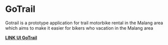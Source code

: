 # GoTrail
Gotrail is a prototype application for trail motorbike rental in the Malang area which aims to make it easier for bikers who vacation in the Malang area

 [**LINK UI GoTrail**](https://www.figma.com/proto/vBECii90rpOK9yr6wyF2AI/Untitled?type=design&node-id=17-1594&t=OJg5X621QT65dxxE-0&scaling=scale-down&page-id=0%3A1&starting-point-node-id=17%3A1594)
